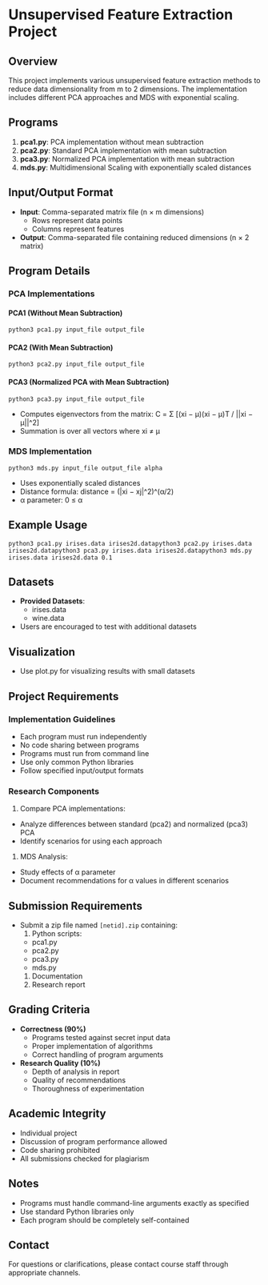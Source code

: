 # Unsupervised Feature Extraction Project

## Overview

This project implements various unsupervised feature extraction methods to reduce data dimensionality from m to 2 dimensions. The implementation includes different PCA approaches and MDS with exponential scaling.

## Programs

1. **pca1.py**: PCA implementation without mean subtraction
1. **pca2.py**: Standard PCA implementation with mean subtraction
1. **pca3.py**: Normalized PCA implementation with mean subtraction
1. **mds.py**: Multidimensional Scaling with exponentially scaled distances

## Input/Output Format

- **Input**: Comma-separated matrix file (n × m dimensions)
  - Rows represent data points
  - Columns represent features
- **Output**: Comma-separated file containing reduced dimensions (n × 2 matrix)

## Program Details

### PCA Implementations

#### PCA1 (Without Mean Subtraction)

```
python3 pca1.py input_file output_file
```

#### PCA2 (With Mean Subtraction)

```
python3 pca2.py input_file output_file
```

#### PCA3 (Normalized PCA with Mean Subtraction)

```
python3 pca3.py input_file output_file
```

- Computes eigenvectors from the matrix:
C = Σ [(xi − μ)(xi − μ)T / ||xi − μ||^2]
- Summation is over all vectors where xi ≠ μ

### MDS Implementation

```
python3 mds.py input_file output_file alpha
```

- Uses exponentially scaled distances
- Distance formula: distance = (|xi − xj|^2)^(α/2)
- α parameter: 0 ≤ α

## Example Usage

```
python3 pca1.py irises.data irises2d.datapython3 pca2.py irises.data irises2d.datapython3 pca3.py irises.data irises2d.datapython3 mds.py irises.data irises2d.data 0.1
```

## Datasets

- **Provided Datasets**:
  - irises.data
  - wine.data
- Users are encouraged to test with additional datasets

## Visualization

- Use plot.py for visualizing results with small datasets

## Project Requirements

### Implementation Guidelines

- Each program must run independently
- No code sharing between programs
- Programs must run from command line
- Use only common Python libraries
- Follow specified input/output formats

### Research Components

1. Compare PCA implementations:

- Analyze differences between standard (pca2) and normalized (pca3) PCA
- Identify scenarios for using each approach

1. MDS Analysis:

- Study effects of α parameter
- Document recommendations for α values in different scenarios

## Submission Requirements

- Submit a zip file named `[netid].zip` containing:
   1. Python scripts:
  - pca1.py
  - pca2.py
  - pca3.py
  - mds.py
   1. Documentation
   1. Research report

## Grading Criteria

- **Correctness (90%)**
  - Programs tested against secret input data
  - Proper implementation of algorithms
  - Correct handling of program arguments
- **Research Quality (10%)**
  - Depth of analysis in report
  - Quality of recommendations
  - Thoroughness of experimentation

## Academic Integrity

- Individual project
- Discussion of program performance allowed
- Code sharing prohibited
- All submissions checked for plagiarism

## Notes

- Programs must handle command-line arguments exactly as specified
- Use standard Python libraries only
- Each program should be completely self-contained

## Contact

For questions or clarifications, please contact course staff through appropriate channels.
